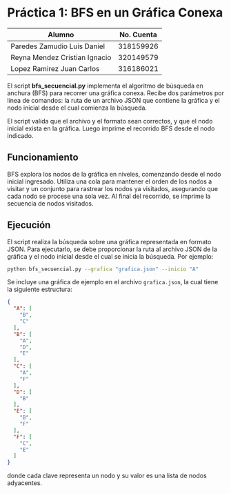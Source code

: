 # Práctica 1: BFS en un Gráfica Conexa

| Alumno                        | No. Cuenta |
|-------------------------------|------------|
| Paredes Zamudio Luis Daniel   | 318159926  |
| Reyna Mendez Cristian Ignacio | 320149579  |
| Lopez Ramirez Juan Carlos     | 316186021  |

El script **bfs_secuencial.py** implementa el algoritmo de búsqueda en anchura (BFS) para recorrer una gráfica conexa.
Recibe dos parámetros por línea de comandos: la ruta de un archivo JSON que contiene la gráfica
y el nodo inicial desde el cual comienza la búsqueda.

El script valída que el archivo y el formato sean correctos, y que el nodo inicial exista en la gráfica.
Luego imprime el recorrido BFS desde el nodo indicado.

## Funcionamiento

BFS explora los nodos de la gráfica en niveles, comenzando desde el nodo inicial ingresado.
Utiliza una cola para mantener el orden de los nodos a visitar y un conjunto para rastrear los nodos ya visitados,
asegurando que cada nodo se procese una sola vez. Al final del recorrido, se imprime la secuencia de nodos visitados.

## Ejecución

El script realiza la búsqueda sobre una gráfica representada en formato JSON.
Para ejecutarlo, se debe proporcionar la ruta al archivo JSON de la gráfica y el nodo
inicial desde el cual se inicia la búsqueda. Por ejemplo:

```bash
python bfs_secuencial.py --grafica "grafica.json" --inicio "A"
```

Se incluye una gráfica de ejemplo en el archivo `grafica.json`, la cual tiene la siguiente estructura:

```json
{
  "A": [
    "B",
    "C"
  ],
  "B": [
    "A",
    "D",
    "E"
  ],
  "C": [
    "A",
    "F"
  ],
  "D": [
    "B"
  ],
  "E": [
    "B",
    "F"
  ],
  "F": [
    "C",
    "E"
  ]
}
```

donde cada clave representa un nodo y su valor es una lista de nodos adyacentes.